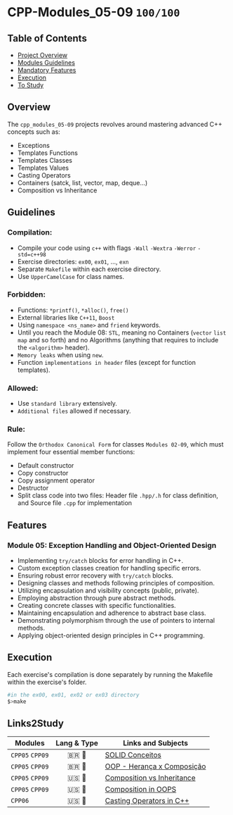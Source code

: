 # CPP-Modules_05-09 `100/100`



## Table of Contents
- [Project Overview](#overview)
- [Modules Guidelines](#guidelines)
- [Mandatory Features](#features)
- [Execution](#execution)
- [To Study](#Links2Study)

## Overview
The `cpp_modules_05-09` projects revolves around mastering advanced C++ concepts such as:
- Exceptions
- Templates Functions 
- Templates Classes 
- Templates Values
- Casting Operators
- Containers (satck, list, vector, map, deque...)
- Composition vs Inheritance  
  
## Guidelines

### Compilation:

- Compile your code using `c++` with flags `-Wall` `-Wextra` `-Werror` `-std=c++98`
- Exercise directories: `ex00`, `ex01`, ..., `exn`
- Separate `Makefile` within each exercise directory.
- Use `UpperCamelCase` for class names.

### Forbidden:

- Functions: `*printf()`, `*alloc()`, `free()`
- External libraries like `C++11`, `Boost`
- Using `namespace <ns_name>` and `friend` keywords.
- Until you reach the Module 08: `STL`, meaning no Containers (`vector` `list` `map` and so forth) and no Algorithms (anything that requires to include the `<algorithm>` header).
- `Memory leaks` when using `new`.
- Function `implementations in header` files (except for function templates).

### Allowed:

- Use `standard library` extensively.
- `Additional files` allowed if necessary.

### Rule:
Follow the `Orthodox Canonical Form` for classes `Modules 02-09`, which must implement four essential member functions:
- Default constructor
- Copy constructor
- Copy assignment operator
- Destructor
- Split class code into two files: Header file `.hpp/.h` for class definition, and Source file `.cpp` for implementation

## Features

### Module 05: Exception Handling and Object-Oriented Design

- Implementing `try/catch` blocks for error handling in C++.
- Custom exception classes creation for handling specific errors.
- Ensuring robust error recovery with `try/catch` blocks.
- Designing classes and methods following principles of composition.
- Utilizing encapsulation and visibility concepts (public, private).
- Employing abstraction through pure abstract methods.
- Creating concrete classes with specific functionalities.
- Maintaining encapsulation and adherence to abstract base class.
- Demonstrating polymorphism through the use of pointers to internal methods.
- Applying object-oriented design principles in C++ programming.

## Execution
Each exercise's compilation is done separately by running the Makefile within the exercise's folder.  
```bash
#in the ex00, ex01, ex02 or ex03 directory
$>make

```
## Links2Study
|Modules|Lang & Type| Links and Subjects |
|----------------|:----:|--------------------|
|`CPP05` `CPP09` | 🇧🇷  📄 | [SOLID Conceitos](https://www.macoratti.net/11/05/pa_solid.htm)|  
|`CPP05` `CPP09` | 🇧🇷  📄 |[OOP - Herança x Composição](https://www.macoratti.net/11/05/oop_cph1.htm)|  
|`CPP05` `CPP09` | 🇺🇸  📄 |[Composition vs Inheritance](https://www.digitalocean.com/community/tutorials/composition-vs-inheritance)|  
|`CPP05` `CPP09` | 🇺🇸  📄 |[Composition in OOPS](https://www.educba.com/composition-in-oops/)|  
|`CPP06`         | 🇺🇸  📄 |[Casting Operators in C++](https://www.geeksforgeeks.org/casting-operators-in-cpp/)|  
